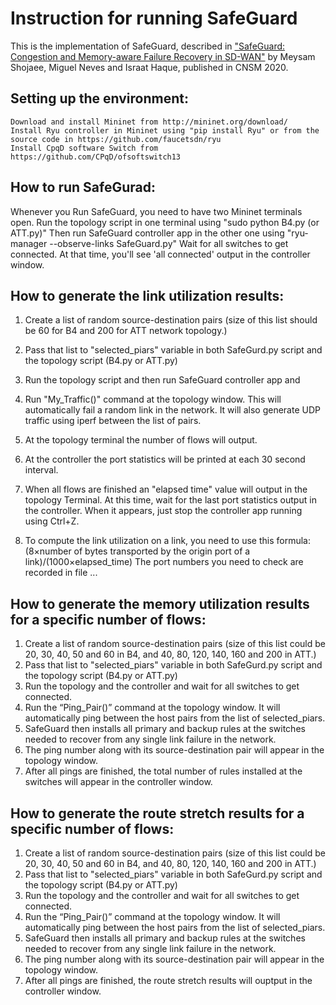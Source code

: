 # Instruction for running SafeGuard

This is the implementation of SafeGuard, described in ["SafeGuard: Congestion and Memory-aware Failure Recovery in SD-WAN"](http://dl.ifip.org/db/conf/cnsm/cnsm2020/1570662963.pdf) by Meysam Shojaee, Miguel Neves and Israat Haque, published in CNSM 2020.

## Setting up the environment:
 
	Download and install Mininet from http://mininet.org/download/
	Install Ryu controller in Mininet using "pip install Ryu" or from the source code in https://github.com/faucetsdn/ryu
	Install CpqD software Switch from https://github.com/CPqD/ofsoftswitch13
## How to run SafeGurad:
Whenever you Run SafeGuard, you need to have two Mininet terminals open. 
	Run the topology script in one terminal using "sudo python B4.py (or ATT.py)"
	Then run SafeGuard controller app in the other one using "ryu-manager --observe-links SafeGuard.py"
	Wait for all switches to get connected. At that time, you'll see 'all connected' output in the controller window.
## How to generate the link utilization results:
1. Create a list of random source-destination pairs (size of this list should be 60 for B4 and 200 for ATT network topology.) 
2. Pass that list to "selected_piars" variable in both SafeGurd.py script and the topology script (B4.py or ATT.py)
3. Run the topology script and then run SafeGuard controller app and 
4. Run "My_Traffic()" command at the topology window. This will automatically fail a random link in the network. It will also generate UDP traffic using iperf between the list of pairs. 
6. At the topology terminal the number of flows will output.
7. At the controller the port statistics will be printed at each 30 second interval.
8. When all flows are finished an "elapsed time" value will output in the topology Terminal. At this time, wait for the last port statistics output in the controller. When it appears, just stop the controller app running using Ctrl+Z.

9. To compute the link utilization on a link, you need to use this formula: (8×number of bytes transported by the origin port of a link)/(1000×elapsed_time)
	The port numbers you need to check are recorded in file ... 
## How to generate the memory utilization results for a specific number of flows: 
1. Create a list of random source-destination pairs (size of this list could be 20, 30, 40, 50 and 60 in B4, and 40, 80, 120, 140, 160 and 200 in ATT.) 
2. Pass that list to "selected_piars" variable in both SafeGurd.py script and the topology script (B4.py or ATT.py) 
3. Run the topology and the controller and wait for all switches to get connected.  
4. Run the “Ping_Pair()” command at the topology window. It will automatically ping between the host pairs from the list of selected_piars. 
5. SafeGuard then installs all primary and backup rules at the switches needed to recover from any single link failure in the network. 
6.  The ping number along with its source-destination pair will appear in the topology window. 
7. After all pings are finished, the total number of rules installed at the switches will appear in the controller window. 

## How to generate the route stretch results for a specific number of flows: 
1. Create a list of random source-destination pairs (size of this list could be 20, 30, 40, 50 and 60 in B4, and 40, 80, 120, 140, 160 and 200 in ATT.) 
2. Pass that list to "selected_piars" variable in both SafeGurd.py script and the topology script (B4.py or ATT.py) 
3. Run the topology and the controller and wait for all switches to get connected.  
4. Run the “Ping_Pair()” command at the topology window. It will automatically ping between the host pairs from the list of selected_piars. 
5. SafeGuard then installs all primary and backup rules at the switches needed to recover from any single link failure in the network. 
6.  The ping number along with its source-destination pair will appear in the topology window. 
7. After all pings are finished, the route stretch results will ouptput in the controller window. 





	
